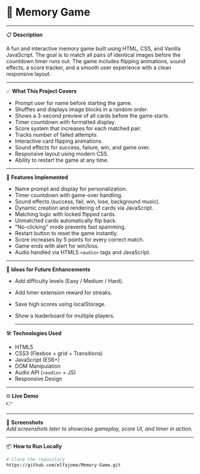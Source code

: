 # 🧠 Memory Game

---

📋 **Description** 

A fun and interactive memory game built using HTML, CSS, and Vanilla JavaScript. 
The goal is to match all pairs of identical images before the countdown timer runs out. 
The game includes flipping animations, sound effects, a score tracker,
and a smooth user experience with a clean responsive layout.

---

✅ **What This Project Covers**

- Prompt user for name before starting the game.
- Shuffles and displays image blocks in a random order.
- Shows a 3-second preview of all cards before the game starts.
- Timer countdown with formatted display.
- Score system that increases for each matched pair.
- Tracks number of failed attempts.
- Interactive card flipping animations.
- Sound effects for success, failure, win, and game over.
- Responsive layout using modern CSS.
- Ability to restart the game at any time.

---

🚀 **Features Implemented**

- Name prompt and display for personalization.
- Timer countdown with game-over handling.
- Sound effects (success, fail, win, lose, background music).
- Dynamic creation and rendering of cards via JavaScript.
- Matching logic with locked flipped cards.
- Unmatched cards automatically flip back.
- "No-clicking" mode prevents fast spamming.
- Restart button to reset the game instantly.
- Score increases by 5 points for every correct match.
- Game ends with alert for win/loss.
- Audio handled via HTML5 `<audio>` tags and JavaScript.

---

🌟 **Ideas for Future Enhancements**

- Add difficulty levels (Easy / Medium / Hard).
- Add timer extension reward for streaks.
- Save high scores using localStorage.
- Show a leaderboard for multiple players.

  ---

🛠️ **Technologies Used**

- HTML5
- CSS3 (Flexbox + grid + Transitions)
- JavaScript (ES6+)
- DOM Manipulation
- Audio API (`<audio>` + JS)
- Responsive Design

---

🌐 **Live Demo**  
👉  

---

📸 **Screenshots**  
_Add screenshots later to showcase gameplay, score UI, and timer in action._

---

📦 **How to Run Locally**

```bash
# Clone the repository
https://github.com/elfajome/Memory-Game.git
